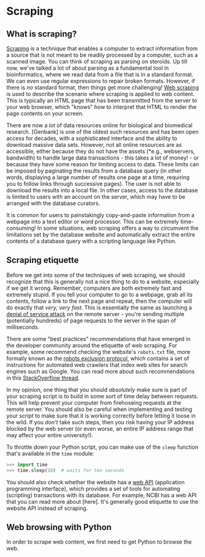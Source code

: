 # Scraping

## What is scraping?

[Scraping](https://en.wikipedia.org/wiki/Data_scraping) is a technique that enables a computer to extract information from a source that is not meant to be readily processed by a computer, such as a scanned image.  You can think of scraping as parsing on steroids.  Up till now, we've talked a lot of about parsing as a fundamental tool in bioinformatics, where we read data from a file that is in a standard format.  We can even use regular expressions to repair broken formats.  However, if there is *no* standard format, then things get more challenging!  [Web scraping](https://en.wikipedia.org/wiki/Web_scraping) is used to describe the scenario where scraping is applied to web content.  This is typically an HTML page that has been transmitted from the server to your web browser, which "knows" how to interpret that HTML to render the page contents on your screen.  

There are now a *lot* of data resources online for biological and biomedical research.  [Genbank] is one of the oldest such resources and has been open access for decades, with a sophisticated interface and the ability to download massive data sets.  However, not all online resources are as accessible, either because they do not have the assets (*e.g., webservers, bandwidth) to handle large data transactions - this takes a lot of money! - or because they have some reason for limiting access to data.  These limits can be imposed by paginating the results from a database query (in other words, displaying a large number of results one page at a time, requiring you to follow links through successive pages).  The user is not able to download the results into a local file.  In other cases, access to the database is limited to users with an account on the server, which may have to be arranged with the database curators.  

It is common for users to painstakingly copy-and-paste information from a webpage into a text editor or word processor.  This can be extremely time-consuming!  In some situations, web scraping offers a way to circumvent the limitations set by the database website and automatically extract the entire contents of a database query with a scripting language like Python.  

## Scraping etiquette

Before we get into some of the techniques of web scraping, we should recognize that this is generally not a nice thing to do to a website, especially if we get it wrong.  Remember, computers are both extremely fast and extremely stupid.  If you tell your computer to go to a webpage, grab all its contents, follow a link to the next page and repeat, then the computer will do exactly that *very, very fast*.  This is essentially the same as launching a [denial of service attack](https://en.wikipedia.org/wiki/Denial-of-service_attack) on the remote server - you're sending multiple (potentially hundreds) of page requests to the server in the span of milliseconds.  

There are some "best practices" recommendations that have emerged in the developer community around the etiquette of web scraping.  For example, some recommend checking the website's `robots.txt` file, more formally known as the [robots exclusion protocol](https://en.wikipedia.org/wiki/Robots_exclusion_standard), which contains a set of instructions for automated web crawlers that index web sites for search engines such as Google.  You can read more about such recommendations in this [StackOverflow thread](https://stackoverflow.com/questions/2022030/web-scraping-etiquette).

In my opinion, one thing that you should *absolutely* make sure is part of your scraping script is to build in some sort of time delay between requests.  This will help prevent your computer from firehoseing requests at the remote server.  You should also be careful when implementing and testing your script to make sure that it is working correctly before letting it loose in the wild.  If you *don't* take such steps, then you risk having your IP address blocked by the web server (or even worse, an entire IP address range that may affect your entire university!).  

To throttle down your Python script, you can make use of the `sleep` function that's available in the `time` module:
```python
>>> import time
>>> time.sleep(10)  # waits for ten seconds
```

You should also check whether the website has a [web API](https://en.wikipedia.org/wiki/Web_API) (application programming interface), which provides a set of tools for automating (scripting) transactions with its database.  For example, NCBI has a web API that you can read more about [here].  It's generally good etiquette to use the website API instead of scraping.


## Web browsing with Python

In order to scrape web content, we first need to get Python to browse the web.  


